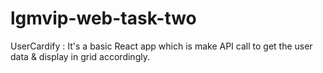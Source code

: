 # lgmvip-web-task-two
UserCardify : It's a basic React app which is make API call to get the user data &amp; display in grid accordingly. 
